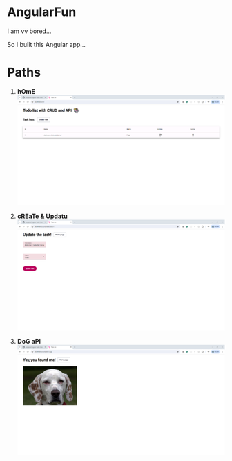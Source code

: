 # AngularFun

I am vv bored...

So I built this Angular app...

# Paths

1. **hOmE**
   ![alt text](image-2.png)

2. **cREaTe & Updatu**
   ![alt text](image-3.png)

3. **DoG aPI**
   ![alt text](image-4.png)
